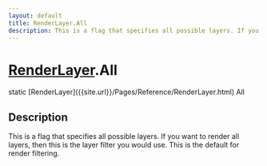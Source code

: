 ```yaml
---
layout: default
title: RenderLayer.All
description: This is a flag that specifies all possible layers. If you want to render all layers, then this is the layer filter you would use. This is the default for render filtering.
---
```

# [RenderLayer]({{site.url}}/Pages/Reference/RenderLayer.html).All

<div class='signature' markdown='1'>
static [RenderLayer]({{site.url}}/Pages/Reference/RenderLayer.html) All
</div>

## Description
This is a flag that specifies all possible layers. If you
want to render all layers, then this is the layer filter
you would use. This is the default for render filtering.

